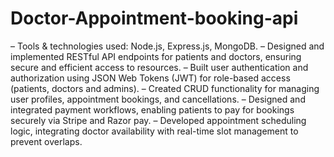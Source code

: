 # Doctor-Appointment-booking-api
–	Tools & technologies used: Node.js, Express.js, MongoDB.
–	Designed and implemented RESTful API endpoints for patients and doctors, ensuring secure and efficient access to resources.
–	Built user authentication and authorization using JSON Web Tokens (JWT) for role-based access (patients, doctors and admins).
–	Created CRUD functionality for managing user profiles, appointment bookings, and cancellations.
–	Designed and integrated payment workflows, enabling patients to pay for bookings securely via Stripe and Razor pay.
–	Developed appointment scheduling logic, integrating doctor availability with real-time slot management to prevent overlaps.
